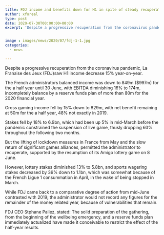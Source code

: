 ```yaml
---
title: FDJ income and benefits down for H1 in spite of steady recuperation from pandemic
author: xforeal 
type: post
date: 2020-07-30T00:00:00+00:00
excerpt: 'Despite a progressive recuperation from the coronavirus pandemic, La Franaise des Jeux (FDJ)saw H1 income decrease 15&amp;percnt; year-on-year '


image : images/news/2020/07/fdj-1-1.jpg
categories:
  - news

---
```

Despite a progressive recuperation from the coronavirus pandemic, La Franaise des Jeux (FDJ)saw H1 income decrease 15&percnt; year-on-year. 

The French administrators balanced income was down to 849m ($997m) for the a half year until 30 June, with EBITDA diminishing 16&percnt; to 174m, incompletely balance by a reserve funds plan of more than 80m for the 2020 financial year. 

Gross gaming income fell by 15&percnt; down to 829m, with net benefit remaining at 50m for the a half year, 48&percnt; not exactly in 2019. 

Stakes fell by 18&percnt; to 6.9bn, which had been up 5&percnt; in mid-March before the pandemic constrained the suspension of live game, thusly dropping 60&percnt; throughout the following two months. 

But the lifting of lockdown measures in France from May and the slow return of significant games alliances, permitted the administrator to recuperate, supported by the resumption of its Amigo lottery game on 8 June. 

However, lottery stakes diminished 13&percnt; to 5.8bn, and sports wagering stakes decreased by 39&percnt; down to 1.1bn, which was somewhat because of the French Ligue 1 consummation in April, in the wake of being stopped in March. 

While FDJ came back to a comparative degree of action from mid-June contrasted with 2019, the administrator would not record any figures for the remainder of the money related year, because of vulnerabilities that remain. 

FDJ CEO Stphane Pallez, stated: The solid preparation of the gathering, from the beginning of the wellbeing emergency, and a reserve funds plan immediately actualized have made it conceivable to restrict the effect of the half-year results.